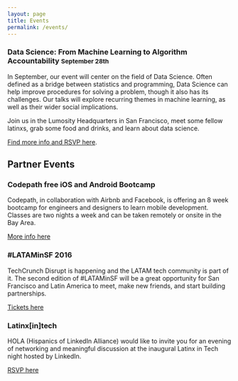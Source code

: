 ```yaml
---
layout: page
title: Events
permalink: /events/
---
```


### Data Science: From Machine Learning to Algorithm Accountability <small>September 28th</small>

In September, our event will center on the field of Data Science. Often defined
as a bridge between statistics and programming, Data Science can help improve
procedures for solving a problem, though it also has its challenges. Our talks
will explore recurring themes in machine learning, as well as their wider
social implications.

Join us in the Lumosity Headquarters in San Francisco, meet some fellow
latinxs, grab some food and drinks, and learn about data science.

[Find more info and RSVP here](http://www.meetup.com/Latinos-in-Tech-Bay-Area/events/233644464/).

<!--No events planned yet for the future, join our [meetup](http://www.meetup.com/Latin-s-in-Tech-Bay-Area) to receive information when available.-->

## Partner Events

### Codepath free iOS and Android Bootcamp

Codepath, in collaboration with Airbnb and Facebook, is offering an 8 week
bootcamp for engineers and designers to learn mobile development. Classes are
two nights a week and can be taken remotely or onsite in the Bay Area.

[More info here](http://codepath.com/)


### #LATAMinSF 2016

TechCrunch Disrupt is happening and the LATAM tech community is part of it.
The second edition of #LATAMinSF will be a great opportunity for San Francisco
and Latin America to meet, make new friends, and start building partnerships.

[Tickets here](https://www.eventbrite.com/e/lataminsf-2016-tickets-27034003432)

### Latinx[in]tech

HOLA (Hispanics of LinkedIn Alliance) would like to invite you for an evening
of networking and meaningful discussion at the inaugural Latinx in Tech night
hosted by LinkedIn.

[RSVP here](https://latinxintech2016.splashthat.com)

